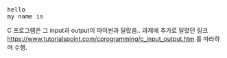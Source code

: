 <pre>hello
my name is
</pre>

C 프로그램은 그 input과 output이 파이썬과 달랐음.. 과제에 추가로 달렸던 링크 <https://www.tutorialspoint.com/cprogramming/c_input_output.htm> 를 따라하며 수행.
